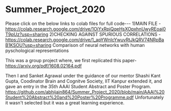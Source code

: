 # Summer_Project_2020
Please click on the below links to colab files for full code---
1)MAIN FILE -  https://colab.research.google.com/drive/1OiYxRpjQqeHsXOpxhnUwyREoaj0T9pUz?usp=sharing
2)CHECKING AGAINST SPURIOUS CORRELATIONS - https://colab.research.google.com/drive/1_apYWnIcYwuvRtJkQRV74NRpBaB1KSOU?usp=sharing
Comparison of neural networks with human pyschological representations

This was a group project where, we first replicated this paper-
https://arxiv.org/pdf/1608.02164.pdf

Then I and Sanket Agrawal under the guidance of our mentor Shashi Kant Gupta, Coodinator Brain and Cognitve Society, IIT Kanpur extended it, and gave an entry in the 35th AAAI Student Abstract and Poster Program.
https://github.com/abhijain864/Summer_Project_2020/blob/main/AAAI%20Student%20Abstract%20and%20Poster%20Programme.pdf
Unfortunately it wasn't selected but it was a great learning experience.
